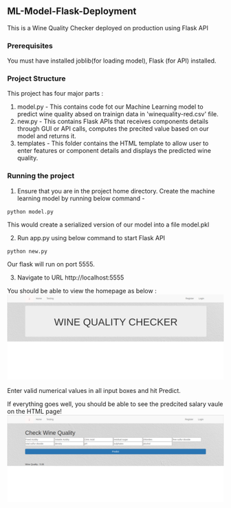 ## ML-Model-Flask-Deployment
This is a Wine Quality Checker deployed on production using Flask API

### Prerequisites
You must have installed joblib(for loading model), Flask (for API) installed.

### Project Structure
This project has four major parts :
1. model.py - This contains code fot our Machine Learning model to predict wine quality absed on trainign data in 'winequality-red.csv' file.
2. new.py - This contains Flask APIs that receives components details through GUI or API calls, computes the precited value based on our model and returns it.
3. templates - This folder contains the HTML template to allow user to enter features or component details and displays the predicted wine quality.

### Running the project
1. Ensure that you are in the project home directory. Create the machine learning model by running below command -
```
python model.py
```
This would create a serialized version of our model into a file model.pkl

2. Run app.py using below command to start Flask API
```
python new.py
```
Our flask will run on port 5555.

3. Navigate to URL http://localhost:5555

You should be able to view the homepage as below :
![IMAGE1](https://github.com/Gulshan-gaur/ML_App/blob/master/Wine_quality_tester/static/Screenshot%20from%202019-10-30%2018-08-51.png)

Enter valid numerical values in all  input boxes and hit Predict.

If everything goes well, you should  be able to see the predcited salary vaule on the HTML page!
![IMAGE2](https://github.com/Gulshan-gaur/ML_App/blob/master/Wine_quality_tester/static/Screenshot%20from%202019-10-30%2018-09-24.png)

